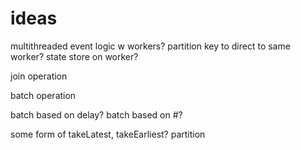 # ideas

multithreaded event logic w workers?
partition key to direct to same worker?
state store on worker?

join operation

batch operation

batch based on delay?
batch based on #?

some form of takeLatest, takeEarliest?
partition



